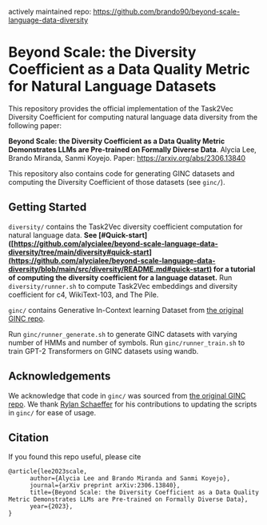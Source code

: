 actively maintained repo: https://github.com/brando90/beyond-scale-language-data-diversity

# Beyond Scale: the Diversity Coefficient as a Data Quality Metric for Natural Language Datasets

This repository provides the official implementation of the Task2Vec Diversity Coefficient for computing natural language data diversity from the following paper:

**Beyond Scale: the Diversity Coefficient as a Data Quality Metric Demonstrates LLMs are Pre-trained on Formally Diverse Data**.
Alycia Lee, Brando Miranda, Sanmi Koyejo.
Paper: https://arxiv.org/abs/2306.13840

This repository also contains code for generating GINC datasets and computing the Diversity Coefficient of those datasets (see `ginc/`).

## Getting Started
`diversity/` contains the Task2Vec diversity coefficient computation for natural language data. **See [#Quick-start]([https://github.com/alycialee/beyond-scale-language-data-diversity/tree/main/diversity#quick-start](https://github.com/alycialee/beyond-scale-language-data-diversity/blob/main/src/diversity/README.md#quick-start) for a tutorial of computing the diversity coefficient for a language dataset.** Run `diversity/runner.sh` to compute Task2Vec embeddings and diversity coefficient for c4, WikiText-103, and The Pile.

`ginc/` contains Generative In-Context learning Dataset from [the original GINC repo](https://github.com/p-lambda/incontext-learning). 

Run `ginc/runner_generate.sh` to generate GINC datasets with varying number of HMMs and number of symbols. Run `ginc/runner_train.sh` to train GPT-2 Transformers on GINC datasets using wandb.

## Acknowledgements
We acknowledge that code in `ginc/` was sourced from [the original GINC repo](https://github.com/p-lambda/incontext-learning). We thank [Rylan Schaeffer](http://rylanschaeffer.github.io/) for his contributions to updating the scripts in `ginc/` for ease of usage.

## Citation

If you found this repo useful, please cite
```
@article{lee2023scale,
      author={Alycia Lee and Brando Miranda and Sanmi Koyejo},
      journal={arXiv preprint arXiv:2306.13840},
      title={Beyond Scale: the Diversity Coefficient as a Data Quality Metric Demonstrates LLMs are Pre-trained on Formally Diverse Data}, 
      year={2023},
}
```
